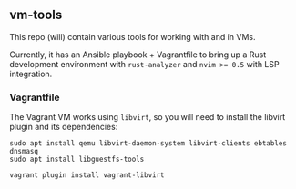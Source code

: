 ## vm-tools

This repo (will) contain various tools for working with and in VMs.

Currently, it has an Ansible playbook + Vagrantfile to bring up a Rust
development environment with `rust-analyzer` and `nvim >= 0.5` with LSP
integration.

### Vagrantfile

The Vagrant VM works using `libvirt`, so you will need to install the libvirt
plugin and its dependencies:

```
sudo apt install qemu libvirt-daemon-system libvirt-clients ebtables dnsmasq
sudo apt install libguestfs-tools

vagrant plugin install vagrant-libvirt
```
